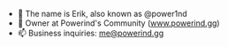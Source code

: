 - 👋 The name is Erik, also known as @power1nd
- 💞️ Owner at Powerind's Community (www.powerind.gg)
- 📫 Business inquiries: me@powerind.gg

